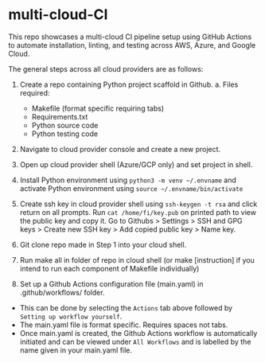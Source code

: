 # multi-cloud-CI
This repo showcases a multi-cloud CI pipeline setup using GitHub Actions to automate installation, linting, and testing across AWS, Azure, and Google Cloud.

The general steps across all cloud providers are as follows: 
1. Create a repo containing Python project scaffold in Github.
    a. Files required: 
      - Makefile (format specific requiring tabs)
      - Requirements.txt
      - Python source code
      - Python testing code 

2. Navigate to cloud provider console and create a new project.

3. Open up cloud provider shell (Azure/GCP only) and set project in shell.

4. Install Python environment using `python3 -m venv ~/.envname` and activate Python environment using `source ~/.envname/bin/activate`

5. Create ssh key in cloud provider shell using `ssh-keygen -t rsa` and click return on all prompts.
   Run `cat /home/fi/key.pub` on printed path to view the public key and copy it.
   Go to Githubs > Settings > SSH and GPG keys > Create new SSH key > Add copied public key > Name key.

6.  Git clone repo made in Step 1 into your cloud shell.
  
7.  Run make all in folder of repo in cloud shell (or make [instruction] if you intend to run each component of Makefile individually)
   
8.  Set up a Github Actions configuration file (main.yaml) in .github/workflows/ folder. 
   - This can be done by selecting the `Actions` tab above followed by `Setting up workflow yourself`. 
   - The main.yaml file is format specific. Requires spaces not tabs. 
   - Once main.yaml is created, the Github Actions workflow is automatically initiated and can be viewed under `All Workflows` and is labelled by the name given in your main.yaml file. 

